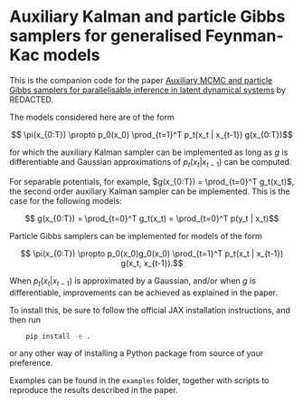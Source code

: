 # Auxiliary Kalman and particle Gibbs samplers for generalised Feynman-Kac models

This is the companion code for the paper [Auxiliary MCMC and particle Gibbs samplers for parallelisable
inference in latent dynamical systems](redacted) by REDACTED.

The models considered here are of the form

```math
    \pi(x_{0:T}) \propto p_0(x_0) \prod_{t=1}^T p_t(x_t | x_{t-1}) g(x_{0:T})
```

for which the auxiliary Kalman sampler can be implemented as long as $g$ is differentiable and Gaussian approximations of
$p_t(x_t | x_{t-1})$ can be computed.

For separable potentials, for example, $g(x_{0:T}) = \prod_{t=0}^T g_t(x_t)$, the second order auxiliary Kalman sampler can be implemented. This
is the case for the following models:

```math
    g(x_{0:T}) = \prod_{t=0}^T g_t(x_t) = \prod_{t=0}^T p(y_t | x_t)
```

Particle Gibbs samplers can be implemented for models of the form

```math
    \pi(x_{0:T}) \propto p_0(x_0)g_0(x_0) \prod_{t=1}^T p_t(x_t | x_{t-1}) g(x_t, x_{t-1}).
```

When $p_t(x_t | x_{t-1})$ is approximated by a Gaussian, and/or when $g$ is differentiable, improvements can be achieved as explained in the paper.

To install this, be sure to follow the official JAX installation instructions, and then run
```bash
    pip install -e .
```
or any other way of installing a Python package from source of your preference.

Examples can be found in the `examples` folder, together with scripts to reproduce the results described in the paper.
